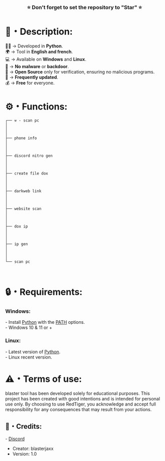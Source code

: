 



<p>
  <h3 align="center">⭐ Don't forget to set the repository to "Star" ⭐</h3>
</p>

<h1>📜・Description:</h1>

<p>
    

  👨‍💻 -> Developed in <strong>Python</strong>.<br>
  🌍 -> Tool in <strong>English and french</strong>.<br>
  💻 -> Available on <strong>Windows</strong> and <strong>Linux</strong>.<br>
  🔎 -> <strong>No malware</strong> or <strong>backdoor</strong>.<br>
  📂 -> <strong>Open Source</strong> only for verification, ensuring no malicious programs.<br>
  🔄 -> <strong>Frequently updated</strong>.<br>
  💰 -> <strong>Free</strong> for everyone.<br>
</p>


<h1>⚙️・Functions:</h1>

```
┌── ⚒️ - scan pc
│   
│   
│
├── phone info
│
│
│
├── discord nitro gen
│
│
│
├── create file dox
│
│
│
├── darkweb link
│
│
│
├── website scan
│
│
│
├── dox ip
│
│
│
├── ip gen
│
│
│
└── scan pc



```

<h1>🔒・Requirements:</h1>

<h3>Windows:</h3>

<p>
- Install <a href="https://www.python.org/downloads/">Python</a> with the <a href="Img/Python_Path.png">PATH</a> options.<br>
- Windows 10 & 11 or +
</p>

<h3>Linux:</h3>

<p>
- Latest version of <a href="https://www.python.org/downloads/">Python</a>.<br>
- Linux recent version.
</p>



<p>
  

</p>

<h1>⚠️・Terms of use:</h1>

<p>
  blaster tool has been developed solely for educational purposes. This project has been created with good intentions and is intended for personal use only. By choosing to use RedTiger, you acknowledge and accept full responsibility     for any consequences that may result from your actions.
</p>



<h2>🔗・Credits:</h2>

<p>
  - <a href="https://discord.gg/NYqrtC6FQ3">Discord</a><br>
  
 
  - Creator: blasterjaxx<br>
  - Version: 1.0
</p>
